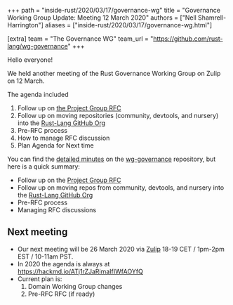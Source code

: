 +++
path = "inside-rust/2020/03/17/governance-wg"
title = "Governance Working Group Update: Meeting 12 March 2020"
authors = ["Nell Shamrell-Harrington"]
aliases = ["inside-rust/2020/03/17/governance-wg.html"]

[extra]
team = "The Governance WG"
team_url = "https://github.com/rust-lang/wg-governance"
+++

Hello everyone! 

We held another meeting of the Rust Governance Working Group on Zulip on 12 March.

The agenda included
1. Follow up on [the Project Group RFC](https://github.com/rust-lang/rfcs/pull/2856)
2. Follow up on moving repositories (community, devtools, and nursery) into the [Rust-Lang GitHub Org](https://github.com/rust-lang/)
3. Pre-RFC process
4. How to manage RFC discussion
5. Plan Agenda for Next time

You can find the [detailed minutes](https://github.com/rust-lang/wg-governance/blob/master/minutes/2020.03.12.md) on the [wg-governance](https://github.com/rust-lang/wg-governance) repository, but here is a quick summary: 
* Follow up on the [Project Group RFC](https://github.com/rust-lang/rfcs/pull/2856)
* Follow up on moving repos from community, devtools, and nursery into the [Rust-Lang GitHub Org](https://github.com/rust-lang)
* Pre-RFC process
* Managing RFC discussions

## Next meeting
* Our next meeting will be 26 March 2020 via [Zulip](https://rust-lang.zulipchat.com/#narrow/stream/223182-wg-governance) 18-19 CET / 1pm-2pm EST / 10-11am PST.
* In 2020 the agenda is always at https://hackmd.io/ATj1rZJaRimaIfIWfAOYfQ
* Current plan is:
    1. Domain Working Group changes
    2. Pre-RFC RFC (if ready)

[wg-governance]: https://github.com/rust-lang/wg-governance/
[detailed minutes]: https://github.com/rust-lang/wg-governance/blob/master/minutes/2020.03.12.md
[Zulip thread]: https://rust-lang.zulipchat.com/#narrow/stream/223182-wg-governance/topic/meeting.202020-03-12
